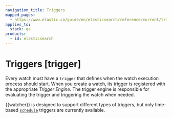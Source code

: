 ```yaml
---
navigation_title: Triggers
mapped_pages:
  - https://www.elastic.co/guide/en/elasticsearch/reference/current/trigger.html
applies_to:
  stack: ga
products:
  - id: elasticsearch
---
```


# Triggers [trigger]

Every watch must have a `trigger` that defines when the watch execution process should start. When you create a watch, its trigger is registered with the appropriate *Trigger Engine*. The trigger engine is responsible for evaluating the trigger and triggering the watch when needed.

{{watcher}} is designed to support different types of triggers, but only time-based [`schedule`](trigger-schedule.md) triggers are currently available.
